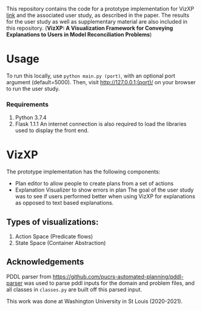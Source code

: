 This repository contains the code for a prototype implementation for VizXP [link]() and the associated user study, as described in the paper.
The results for the user study as well as supplementary material are also included in this repository.
(**VizXP: A Visualization Framework for Conveying Explanations to Users in Model Reconciliation Problems**)

# Usage
To run this locally, use `python main.py (port)`, with an optional port argument (default=5000). Then, visit http://127.0.0.1:(port)/ on your browser to run the user study. 
### Requirements 
1. Python 3.7.4
2. Flask 1.1.1
An internet connection is also required to load the libraries used to display the front end.

# VizXP
The prototype implementation has the following components:
- Plan editor to allow people to create plans from a set of actions
- Explanation Visualizer to show errors in plan
The goal of the user study was to see if users performed better when using VizXP for explanations as opposed to text based explanations. 

## Types of visualizations:
1. Action Space (Predicate flows)
2. State Space (Container Abstraction)

## Acknowledgements
PDDL parser from https://github.com/pucrs-automated-planning/pddl-parser was used to parse pddl inputs for the domain and problem files, and all classes in `classes.py` are built off this parsed input.

This work was done at Washington University in St Louis (2020-2021).